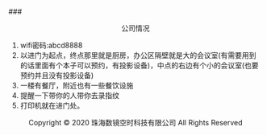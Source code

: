 ###<center>公司情况</center>
1. wifi密码:abcd8888
2. 以进门为起点，终点那里就是厨房，办公区隔壁就是大的会议室(有需要用到的话里面有个本子可以预约，有投影设备)，中点的右边有个小的会议室(也要预约并且没有投影设备)
3. 一楼有餐厅，附近也有一些餐饮设施
4. 提醒一下带你的人带你去录指纹
5. 打印机就在进门处。
<center> Copyright © 2020 珠海数镜空时科技有限公司 All Rights Reserved</center>